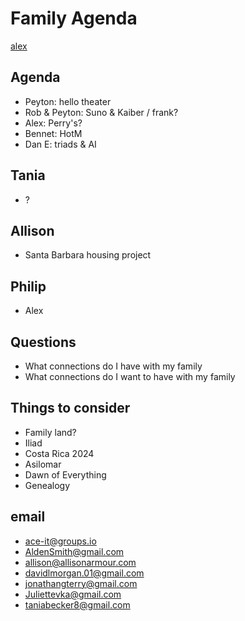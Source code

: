 # Family Agenda

<a href="./2023-03-13-alex-paine.md">alex</a>
## Agenda

* Peyton: hello theater
* Rob &amp; Peyton: Suno &amp; Kaiber / frank?
* Alex: Perry's?
* Bennet: HotM
* Dan E: triads &amp; AI

## Tania

* ?

## Allison

* Santa Barbara housing project

## Philip

* Alex

## Questions

* What connections do I have with my family
* What connections do I want to have with my family

## Things to consider

* Family land?
* Iliad
* Costa Rica 2024
* Asilomar
* Dawn of Everything
* Genealogy

## email

* <a href="mailto:ace-it@groups.io">ace-it@groups.io</a>
* <a href="mailto:AldenSmith@gmail.com">AldenSmith@gmail.com</a>
* <a href="mailto:allison@allisonarmour.com">allison@allisonarmour.com</a>
* <a href="mailto:davidlmorgan.01@gmail.com">davidlmorgan.01@gmail.com</a>
* <a href="mailto:jonathangterry@gmail.com">jonathangterry@gmail.com</a>
* <a href="mailto:Juliettevka@gmail.com">Juliettevka@gmail.com</a>
* <a href="mailto:taniabecker8@gmail.com">taniabecker8@gmail.com</a>